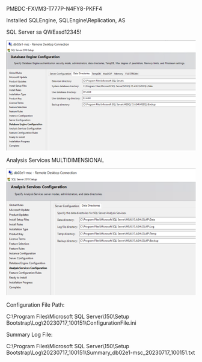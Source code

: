 PMBDC-FXVM3-T777P-N4FY8-PKFF4

Installed SQLEngine, SQLEngine\Replication, AS

SQL Server sa QWEasd12345!

![image.png](/.attachments/image-1187d3a1-e745-4c61-b360-9cac1692789f.png)

Analysis Services MULTIDIMENSIONAL

![image.png](/.attachments/image-d7ea0533-b862-453e-b371-5173e6332dca.png)

Configuration File Path:

C:\Program Files\Microsoft SQL Server\150\Setup Bootstrap\Log\20230717_100151\ConfigurationFile.ini

Summary Log File:

C:\Program Files\Microsoft SQL Server\150\Setup Bootstrap\Log\20230717_100151\Summary_db02e1-msc_20230717_100151.txt
